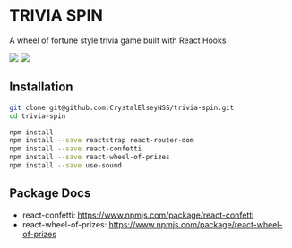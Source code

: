 # TRIVIA SPIN

A wheel of fortune style trivia game built with React Hooks 

![](https://eventfinity-production-assets.s3.amazonaws.com/materials/1149101/original/wheel1.png)
![](https://eventfinity-production-assets.s3.amazonaws.com/materials/1149111/original/wheel2.png)


## Installation

```bash
git clone git@github.com:CrystalElseyNSS/trivia-spin.git
cd trivia-spin
```

```bash
npm install
npm install --save reactstrap react-router-dom
npm install --save react-confetti
npm install --save react-wheel-of-prizes
npm install --save use-sound
```


## Package Docs

- react-confetti: https://www.npmjs.com/package/react-confetti
- react-wheel-of-prizes: https://www.npmjs.com/package/react-wheel-of-prizes